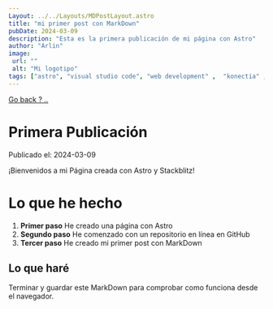 ```yaml
---
Layout: ../../Layouts/MDPostLayout.astro
title: "mi primer post con MarkDown"
pubDate: 2024-03-09
description: "Esta es la primera publicación de mi página con Astro"
author: "Arlin"
image: 
 url: ""
 alt: "Mi logotipo"
tags: ["astro", "visual studio code", "web development" ,  "konectia" , "diseño"]
---
```


[Go back ? ..](../../)
# Primera Publicación

Publicado el: 2024-03-09

¡Bienvenidos a mi Página creada con Astro y Stackblitz!

# Lo que he hecho
1. **Primer paso** He  creado una página con Astro
2. **Segundo paso** He comenzado con un repositorio en línea en GitHub
3. **Tercer paso** He creado mi primer post con MarkDown

## Lo que haré
 Terminar y guardar este MarkDown para comprobar como funciona desde el navegador.